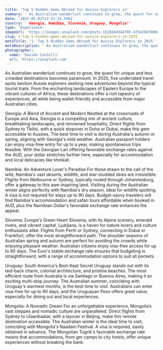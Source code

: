```yaml
---
title: 'Top 5 Hidden Gems Abroad for Aussie Explorers in'
summary: ' As Australian wanderlust continues to grow, the quest for unique and less crowded destinations becomes paramount. In 2025, five underrated travel spo...'
date: '2025-05-02T13:53:24.596Z'
country: ''Georgia, Namibia, Slovenia, Uruguay, Mongolia''
type: 'Experience'
imageUrl: 'https://images.unsplash.com/photo-1528164344705-47542687000d'
slug: 1-top-5-hidden-gems-abroad-for-aussie-explorers-in-2025
metaTitle: '1. Top 5 Hidden Gems Abroad for Aussie Explorers in 2025'
metaDescription: ' As Australian wanderlust continues to grow, the quest for unique and less crowded destinations becomes paramount. In 2025, five underrated travel spo...'
photographer:
  name: 'Davide Cantelli'
  url: 'https://unsplash.com'
---
```


As Australian wanderlust continues to grow, the quest for unique and less crowded destinations becomes paramount. In 2025, five underrated travel spots beckon Aussie explorers seeking new adventures beyond the typical tourist trails. From the enchanting landscapes of Eastern Europe to the vibrant cultures of Africa, these destinations offer a rich tapestry of experiences, all while being wallet-friendly and accessible from major Australian cities.

Georgia: A Blend of Ancient and Modern
Nestled at the crossroads of Europe and Asia, Georgia is a compelling mix of ancient culture, breathtaking landscapes, and renowned hospitality. Direct flights from Sydney to Tbilisi, with a quick stopover in Doha or Dubai, make this gem accessible to Aussies. The best time to visit is during Australia's autumn or spring, aligning with Georgia's mild weather. Australian passport holders can enjoy visa-free entry for up to a year, making spontaneous trips feasible. With the Georgian Lari offering favorable exchange rates against the AUD, your dollar stretches further here, especially for accommodation and local delicacies like khinkali.

Namibia: An Adventure Lover's Paradise
For those drawn to the call of the wild, Namibia's vast deserts, wildlife, and star-studded skies are irresistible. Flights from Melbourne or Sydney, typically routed through Johannesburg, offer a gateway to this awe-inspiring land. Visiting during the Australian winter aligns perfectly with Namibia's dry season, ideal for wildlife spotting. A visa is not required for stays up to 90 days. Budget-savvy travelers will find Namibia's accommodation and safari tours affordable when booked in AUD, plus the Namibian Dollar's favorable exchange rate enhances the appeal.

Slovenia: Europe's Green Heart
Slovenia, with its Alpine scenery, emerald rivers, and vibrant capital, Ljubljana, is a haven for nature lovers and culture enthusiasts alike. Flights from Perth or Sydney, connecting in Dubai or Frankfurt, offer the most straightforward path. The shoulder seasons of Australian spring and autumn are perfect for avoiding the crowds while enjoying pleasant weather. Australian citizens enjoy visa-free access for up to 90 days. The Euro's stable exchange rate ensures that budgeting is straightforward, with a range of accommodation options to suit all pockets.

Uruguay: South America's Best-Kept Secret
Uruguay stands out with its laid-back charm, colonial architecture, and pristine beaches. The most efficient route from Australia is via Santiago or Buenos Aires, making it an exciting multi-stop journey. The Australian summer, coinciding with Uruguay's warmest months, is the best time to visit. Australians can enter visa-free for up to 90 days, and the Uruguayan Peso offers great value, especially for dining out and local experiences.

Mongolia: A Nomadic Dream
For an unforgettable experience, Mongolia’s vast steppes and nomadic culture are unparalleled. Direct flights from Sydney to Ulaanbaatar, with a layover in Beijing, make this remote destination accessible. The Australian winter is the ideal time to visit, coinciding with Mongolia's Naadam Festival. A visa is required, easily obtained in advance. The Mongolian Tugrik's favorable exchange rate means that accommodations, from ger camps to city hotels, offer unique experiences without breaking the bank.